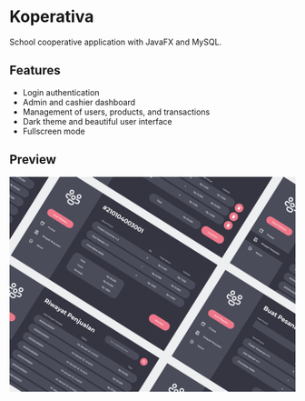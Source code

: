 # Koperativa

School cooperative application with JavaFX and MySQL.

## Features

- Login authentication
- Admin and cashier dashboard
- Management of users, products, and transactions
- Dark theme and beautiful user interface
- Fullscreen mode

## Preview

![preview](/preview.png)
